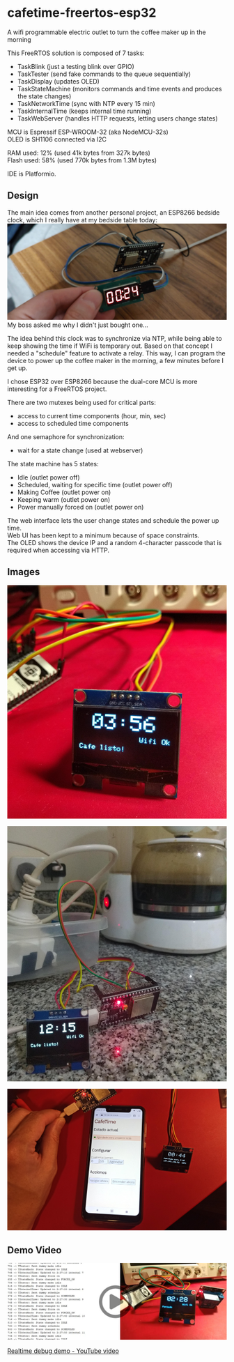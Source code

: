 # cafetime-freertos-esp32
A wifi programmable electric outlet to turn the coffee maker up in the morning

This FreeRTOS solution is composed of 7 tasks:
* TaskBlink (just a testing blink over GPIO)
* TaskTester (send fake commands to the queue sequentially)
* TaskDisplay (updates OLED)
* TaskStateMachine (monitors commands and time events and produces the state changes)
* TaskNetworkTime (sync with NTP every 15 min)
* TaskInternalTime (keeps internal time running)
* TaskWebServer (handles HTTP requests, letting users change states)

MCU is Espressif ESP-WROOM-32 (aka NodeMCU-32s)  
OLED is SH1106 connected via I2C

RAM used: 12% (used 41k bytes from 327k bytes)  
Flash used: 58% (used 770k bytes from 1.3M bytes)

IDE is Platformio.


## Design

The main idea comes from another personal project, an ESP8266 bedside clock, which I really have at my bedside table today:
![Old ESP8266 project](images/esp8266-clock.jpg)
My boss asked me why I didn't just bought one...

The idea behind this clock was to synchronize via NTP, while being able to keep showing the time if WiFi is temporary out.
Based on that concept I needed a "schedule" feature to activate a relay. This way, I can program the device to power up the coffee maker in the morning, a few minutes before I get up. 

I chose ESP32 over ESP8266 because the dual-core MCU is more interesting for a FreeRTOS project.

There are two mutexes being used for critical parts:
* access to current time components (hour, min, sec)
* access to scheduled time components

And one semaphore for synchronization:
* wait for a state change (used at webserver)

The state machine has 5 states:
* Idle (outlet power off)
* Scheduled, waiting for specific time (outlet power off)
* Making Coffee (outlet power on)
* Keeping warm (outlet power on)
* Power manually forced on (outlet power on)

The web interface lets the user change states and schedule the power up time.  
Web UI has been kept to a minimum because of space constraints.  
The OLED shows the device IP and a random 4-character passcode that is required when accessing via HTTP.


## Images

![Project image 3](images/escritorio3.jpg)

![Project image 5](images/cafetera2.jpg)

![Project image 6](images/web.jpg)

## Demo Video

![Project image 6](images/video_preview.jpg)

[Realtime debug demo - YouTube video](https://youtu.be/YvznlkldbMA)
